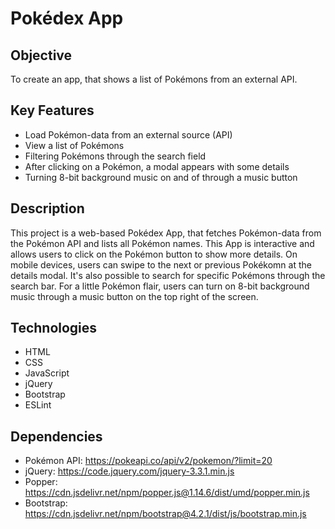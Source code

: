 # Pokédex App

## Objective
To create an app, that shows a list of Pokémons from an external API.

## Key Features
- Load Pokémon-data from an external source (API)
- View a list of Pokémons
- Filtering Pokémons through the search field
- After clicking on a Pokémon, a modal appears with some details
- Turning 8-bit background music on and of through a music button
  
## Description
This project is a web-based Pokédex App, that fetches Pokémon-data from the Pokémon API and lists all Pokémon names. This App is interactive and allows users to click on the Pokémon button to show more details. On mobile devices, users can swipe to the next or previous Pokékomn at the details modal. It's also possible to search for specific Pokémons through the search bar. For a little Pokémon flair, users can turn on 8-bit background music through a music button on the top right of the screen.

## Technologies
- HTML
- CSS
- JavaScript
- jQuery
- Bootstrap
- ESLint

## Dependencies
- Pokémon API: https://pokeapi.co/api/v2/pokemon/?limit=20
- jQuery: https://code.jquery.com/jquery-3.3.1.min.js
- Popper: https://cdn.jsdelivr.net/npm/popper.js@1.14.6/dist/umd/popper.min.js
- Bootstrap: https://cdn.jsdelivr.net/npm/bootstrap@4.2.1/dist/js/bootstrap.min.js

